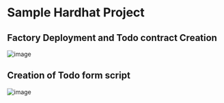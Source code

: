 # Sample Hardhat Project

## Factory Deployment and Todo contract Creation
![image](https://github.com/JeffreyJoel/Onchain-Interaction-Test/assets/72028836/e7366cc1-cb24-412c-ac3e-d8ebdd8df80f)

## Creation of Todo form script
![image](https://github.com/JeffreyJoel/Onchain-Interaction-Test/assets/72028836/724bfe12-6890-434c-b26a-7bde19a0df37)
